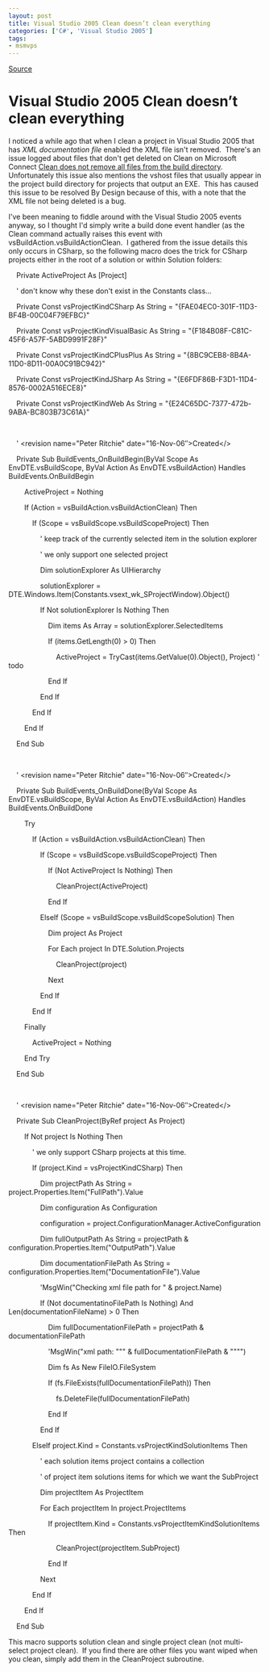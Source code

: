 ```yaml
---
layout: post
title: Visual Studio 2005 Clean doesn’t clean everything
categories: ['C#', 'Visual Studio 2005']
tags:
- msmvps
---
```

[Source](http://blogs.msmvps.com/peterritchie/2006/11/16/visual-studio-2005-clean-doesn-t-clean-everything/ "Permalink to Visual Studio 2005 Clean doesn’t clean everything")

# Visual Studio 2005 Clean doesn’t clean everything

I noticed a while ago that when I clean a project in Visual Studio 2005 that has _XML documentation file_ enabled the XML file isn't removed.  There's an issue logged about files that don't get deleted on Clean on Microsoft Connect [Clean does not remove all files from the build directory][1].  Unfortunately this issue also mentions the vshost files that usually appear in the project build directory for projects that output an EXE.  This has caused this issue to be resolved By Design because of this, with a note that the XML file not being deleted is a bug.

I've been meaning to fiddle around with the Visual Studio 2005 events anyway, so I thought I'd simply write a build done event handler (as the Clean command actually raises this event with vsBuildAction.vsBuildActionClean.  I gathered from the issue details this only occurs in CSharp, so the following macro does the trick for CSharp projects either in the root of a solution or within Solution folders:

    Private ActiveProject As [Project]

    ' don't know why these don't exist in the Constants class…

    Private Const vsProjectKindCSharp As String = "{FAE04EC0-301F-11D3-BF4B-00C04F79EFBC}"

    Private Const vsProjectKindVisualBasic As String = "{F184B08F-C81C-45F6-A57F-5ABD9991F28F}"

    Private Const vsProjectKindCPlusPlus As String = "{8BC9CEB8-8B4A-11D0-8D11-00A0C91BC942}"

    Private Const vsProjectKindJSharp As String = "{E6FDF86B-F3D1-11D4-8576-0002A516ECE8}"

    Private Const vsProjectKindWeb As String = "{E24C65DC-7377-472b-9ABA-BC803B73C61A}"

 

    ' <revision name="Peter Ritchie" date="16-Nov-06″>Created</>

    Private Sub BuildEvents_OnBuildBegin(ByVal Scope As EnvDTE.vsBuildScope, ByVal Action As EnvDTE.vsBuildAction) Handles BuildEvents.OnBuildBegin

        ActiveProject = Nothing

        If (Action = vsBuildAction.vsBuildActionClean) Then

            If (Scope = vsBuildScope.vsBuildScopeProject) Then

                ' keep track of the currently selected item in the solution explorer

                ' we only support one selected project

                Dim solutionExplorer As UIHierarchy

                solutionExplorer = DTE.Windows.Item(Constants.vsext_wk_SProjectWindow).Object()

                If Not solutionExplorer Is Nothing Then

                    Dim items As Array = solutionExplorer.SelectedItems

                    If (items.GetLength(0) > 0) Then

                        ActiveProject = TryCast(items.GetValue(0).Object(), Project) ' todo

                    End If

                End If

            End If

        End If

    End Sub

 

    ' <revision name="Peter Ritchie" date="16-Nov-06″>Created</>

    Private Sub BuildEvents_OnBuildDone(ByVal Scope As EnvDTE.vsBuildScope, ByVal Action As EnvDTE.vsBuildAction) Handles BuildEvents.OnBuildDone

        Try

            If (Action = vsBuildAction.vsBuildActionClean) Then

                If (Scope = vsBuildScope.vsBuildScopeProject) Then

                    If (Not ActiveProject Is Nothing) Then

                        CleanProject(ActiveProject)

                    End If

                ElseIf (Scope = vsBuildScope.vsBuildScopeSolution) Then

                    Dim project As Project

                    For Each project In DTE.Solution.Projects

                        CleanProject(project)

                    Next

                End If

            End If

        Finally

            ActiveProject = Nothing

        End Try

    End Sub

 

    ' <revision name="Peter Ritchie" date="16-Nov-06″>Created</>

    Private Sub CleanProject(ByRef project As Project)

        If Not project Is Nothing Then

            ' we only support CSharp projects at this time.

            If (project.Kind = vsProjectKindCSharp) Then

                Dim projectPath As String = project.Properties.Item("FullPath").Value

                Dim configuration As Configuration

                configuration = project.ConfigurationManager.ActiveConfiguration

                Dim fullOutputPath As String = projectPath & configuration.Properties.Item("OutputPath").Value

                Dim documentationFilePath As String = configuration.Properties.Item("DocumentationFile").Value

                'MsgWin("Checking xml file path for " & project.Name)

                If (Not documentatinoFilePath Is Nothing) And Len(documentationFileName) > 0 Then

                    Dim fullDocumentationFilePath = projectPath & documentationFilePath

                    'MsgWin("xml path: """ & fullDocumentationFilePath & """")

                    Dim fs As New FileIO.FileSystem

                    If (fs.FileExists(fullDocumentationFilePath)) Then

                        fs.DeleteFile(fullDocumentationFilePath)

                    End If

                End If

            ElseIf project.Kind = Constants.vsProjectKindSolutionItems Then

                ' each solution items project contains a collection

                ' of project item solutions items for which we want the SubProject

                Dim projectItem As ProjectItem

                For Each projectItem In project.ProjectItems

                    If projectItem.Kind = Constants.vsProjectItemKindSolutionItems Then

                        CleanProject(projectItem.SubProject)

                    End If

                Next

            End If

        End If

    End Sub

This macro supports solution clean and single project clean (not multi-select project clean).  If you find there are other files you want wiped when you clean, simply add them in the CleanProject subroutine.

[1]: https://connect.microsoft.com/VisualStudio/feedback/ViewFeedback.aspx?FeedbackID=196887

